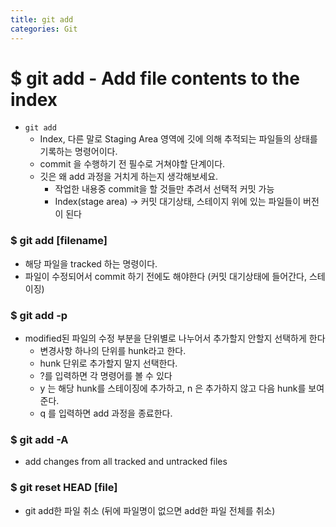 ```yaml
---
title: git add
categories: Git
---
```


# $ git add - Add file contents to the index
- `git add`
    - Index, 다른 말로 Staging Area 영역에 깃에 의해 추적되는 파일들의 상태를 기록하는 명령어이다.
    - commit 을 수행하기 전 필수로 거쳐야할 단계이다.
    - 깃은 왜 add 과정을 거치게 하는지 생각해보세요.
        - 작업한 내용중 commit을 할 것들만 추려서 선택적 커밋 가능
        - Index(stage area) -> 커밋 대기상태, 스테이지 위에 있는 파일들이 버전이 된다

### $ git add [filename]
- 해당 파일을 tracked 하는 명령이다.
- 파일이 수정되어서 commit 하기 전에도 해야한다 (커밋 대기상태에 들어간다, 스테이징)

### $ git add -p
- modified된 파일의 수정 부분을 단위별로 나누어서 추가할지 안할지 선택하게 한다
  - 변경사항 하나의 단위를 hunk라고 한다.
  - hunk 단위로 추가할지 말지 선택한다.
  - ?를 입력하면 각 명령어를 볼 수 있다
  - y 는 해당 hunk를 스테이징에 추가하고, n 은 추가하지 않고 다음 hunk를 보여준다.
  - q 를 입력하면 add 과정을 종료한다.

### $ git add -A
- add changes from all tracked and untracked files

### $ git reset HEAD [file]
- git add한 파일 취소 (뒤에 파일명이 없으면 add한 파일 전체를 취소)
